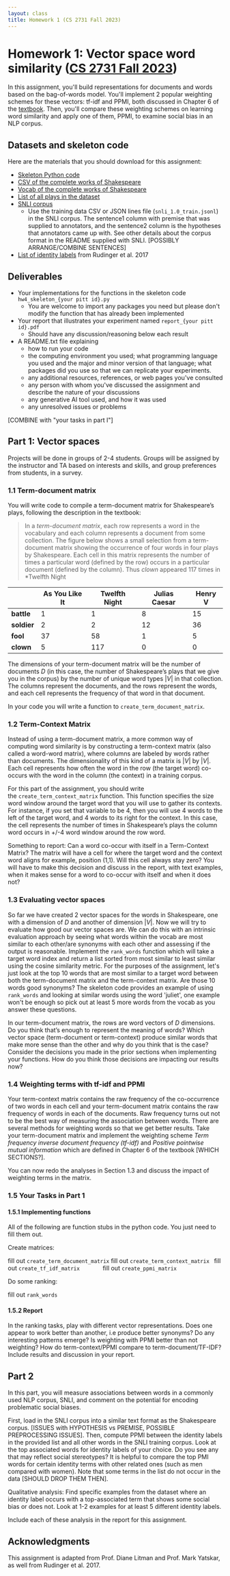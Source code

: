 ```yaml
---
layout: class
title: Homework 1 (CS 2731 Fall 2023)
---
```


# Homework 1: Vector space word similarity ([CS 2731 Fall 2023](https://michaelmilleryoder.github.io/cs2731_fall2023/))
In this assignment, you'll build representations for documents and words based on the bag-of-words model. You'll implement 2 popular weighting schemes for these vectors: tf-idf and PPMI, both discussed in Chapter 6 of the [textbook](https://web.stanford.edu/~jurafsky/slp3/). Then, you'll compare these weighting schemes on learning word similarity and apply one of them, PPMI, to examine social bias in an NLP corpus.

## Datasets and skeleton code
Here are the materials that you should download for this assignment:

* [Skeleton Python code](hw1/skeleton.py)
* [CSV of the complete works of Shakespeare](hw1/shakespeare_plays.csv)
* [Vocab of the complete works of Shakespeare](hw1/vocab.txt)
* [List of all plays in the dataset](hw1/play_names.txt)
* [SNLI corpus](hw1/snli_1.0.zip)
	* Use the training data CSV or JSON lines file (`snli_1.0_train.jsonl`) in the SNLI corpus. The sentence1 column with premise that was supplied to annotators, and the sentence2 column is the hypotheses that annotators came up with. See other details about the corpus format in the README supplied with SNLI. [POSSIBLY ARRANGE/COMBINE SENTENCES]
* [List of identity labels](hw1/identity_labels.txt) from Rudinger et al. 2017

## Deliverables
* Your implementations for the functions in the skeleton code `hw4_skeleton_{your pitt id}.py`
	* You are welcome to import any packages you need but please don't modify the function that has already been implemented
* Your report that illustrates your experiment named `report_{your pitt id}.pdf`
	* Should have any discussion/reasoning below each result
* A README.txt file explaining
	* how to run your code
	* the computing environment you used; what programming language you used and the major and minor version of that language; what packages did you use so that we can replicate your experiments.
	* any additional resources, references, or web pages you've consulted
	* any person with whom you've discussed the assignment and describe the nature of your discussions
	* any generative AI tool used, and how it was used
	* any unresolved issues or problems

[COMBINE with "your tasks in part I"]

## Part 1: Vector spaces
Projects will be done in groups of 2-4 students. Groups will be assigned by the instructor and TA based on interests and skills, and group preferences from students, in a survey.

### 1.1 Term-document matrix
You will write code to compile a term-document matrix for Shakespeare&rsquo;s plays, following the description in the textbook:
<blockquote>
    <p>In a<span>&nbsp;</span><em>term-document matrix</em>, each row represents a word in the vocabulary and each column represents a document from some collection. The figure below shows a small selection from a term-document matrix showing the occurrence of four words in four plays by Shakespeare. Each cell in this matrix represents the number of times a particular word (defined by the row) occurs in a particular document (defined by the column). Thus<span>&nbsp;</span><em>clown</em><span>&nbsp;</span>appeared 117 times in *Twelfth Night</p>
</blockquote>

<table>
    <thead>
        <tr>
            <th>&nbsp;</th>
            <th>As You Like It</th>
            <th>Twelfth Night</th>
            <th>Julias Caesar</th>
            <th>Henry V</th>
        </tr>
    </thead>
    <tbody>
        <tr>
            <td><strong>battle</strong></td>
            <td>1</td>
            <td>1</td>
            <td>8</td>
            <td>15</td>
        </tr>
        <tr>
            <td><strong>soldier</strong></td>
            <td>2</td>
            <td>2</td>
            <td>12</td>
            <td>36</td>
        </tr>
        <tr>
            <td><strong>fool</strong></td>
            <td>37</td>
            <td>58</td>
            <td>1</td>
            <td>5</td>
        </tr>
        <tr>
            <td><strong>clown</strong></td>
            <td>5</td>
            <td>117</td>
            <td>0</td>
            <td>0</td>
        </tr>
    </tbody>
</table>

The dimensions of your term-document matrix will be the number of documents $D$ (in this case, the number of Shakespeare’s plays that we give you in the corpus) by the number of unique word types $|V|$ in that collection. The columns represent the documents, and the rows represent the words, and each cell represents the frequency of that word in that document.

In your code you will write a function to `create_term_document_matrix`.

### 1.2 Term-Context Matrix

Instead of using a term-document matrix, a more common way of computing word similarity is by constructing a term-context matrix (also called a word-word matrix), where columns are labeled by words rather than documents. The dimensionality of this kind of a matrix is $|V|$ by $|V|$. Each cell represents how often the word in the row (the target word) co-occurs with the word in the column (the context) in a training corpus.

For this part of the assignment, you should write the `create_term_context_matrix` function. This function specifies the size word window around the target word that you will use to gather its contexts. For instance, if you set that variable to be 4, then you will use 4 words to the left of the target word, and 4 words to its right for the context. In this case, the cell represents the number of times in Shakespeare’s plays the column word occurs in +/-4 word window around the row word.

Something to report: Can a word co-occur with itself in a Term-Context Matrix? The matrix will have a cell for where the target word and the context word aligns for example, position (1,1). Will this cell always stay zero? You will have to make this decision and discuss in the report, with text examples, when it makes sense for a word to co-occur with itself and when it does not?

### 1.3 Evaluating vector spaces

So far we have created 2 vector spaces for the words in Shakespeare, one with a dimension of $D$ and another of dimension $|V|$. Now we will try to evaluate how good our vector spaces are. We can do this with an intrinsic evaluation approach by seeing what words within the vocab are most similar to each other/are synonyms with each other and assessing if the output is reasonable. Implement the `rank_words` function which will take a target word index and return a list sorted from most similar to least similar using the cosine similarity metric. For the purposes of the assignment, let's just look at the top 10 words that are most similar to a target word between both the term-document matrix and the term-context matrix. Are those 10 words good synonyms? The skeleton code provides an example of using `rank_words` and looking at similar words using the word 'juliet', one example won't be enough so pick out at least 5 more words from the vocab as you answer these questions.

In our term-document matrix, the rows are word vectors of $D$ dimensions. Do you think that’s enough to represent the meaning of words? Which vector space (term-document or term-context) produce similar words that make more sense than the other and why do you think that is the case? Consider the decisions you made in the prior sections when implementing your functions. How do you think those decisions are impacting our results now?

### 1.4 Weighting terms with tf-idf and PPMI
Your term-context matrix contains the raw frequency of the co-occurrence of two words in each cell and your term-document matrix contains the raw frequency of words in each of the documents. Raw frequency turns out not to be the best way of measuring the association between words. There are several methods for weighting words so that we get better results. Take your term-document matrix and implement the weighting scheme <em>Term frequency inverse document frequency (tf-idf)</em> and <em>Positive pointwise mutual information</em> which are defined in Chapter 6 of the textbook [WHICH SECTIONS?].

You can now redo the analyses in Section 1.3 and discuss the impact of weighting terms in the matrix.

### 1.5 Your Tasks in Part 1
#### 1.5.1 Implementing functions

All of the following are function stubs in the python code. You just need to fill them out.

Create matrices:

fill out `create_term_document_matrix`
fill out `create_term_context_matrix `
fill out `create_tf_idf_matrix       `
fill out `create_ppmi_matrix       `

Do some ranking:

fill out `rank_words`

#### 1.5.2 Report

In the ranking tasks, play with different vector representations. Does one appear to work better than another, i.e produce better synonyms? Do any interesting patterns emerge? Is weighting with PPMI better than not weighting? How do term-context/PPMI compare to term-document/TF-IDF? Include results and discussion in your report.

## Part 2
In this part, you will measure associations between words in a commonly used NLP corpus, SNLI, and comment on the potential for encoding problematic social biases.

First, load in the SNLI corpus into a similar text format as the Shakespeare corpus. [ISSUES with HYPOTHESIS vs PREMISE, POSSIBLE PREPROCESSING ISSUES]. Then, compute PPMI between the identity labels in the provided list and all other words in the SNLI training corpus. Look at the top associated words for identity labels of your choice. Do you see any that may reflect social stereotypes? It is helpful to compare the top PMI words for certain identity terms with other related ones (such as men compared with women). Note that some terms in the list do not occur in the data [SHOULD DROP THEM THEN].

Qualitative analysis: Find specific examples from the dataset where an identity label occurs with a top-associated term that shows some social bias or does not. Look at 1-2 examples for at least 5 different identity labels.

Include each of these analysis in the report for this assignment.

## Acknowledgments
This assignment is adapted from Prof. Diane Litman and Prof. Mark Yatskar, as well from Rudinger et al. 2017.
